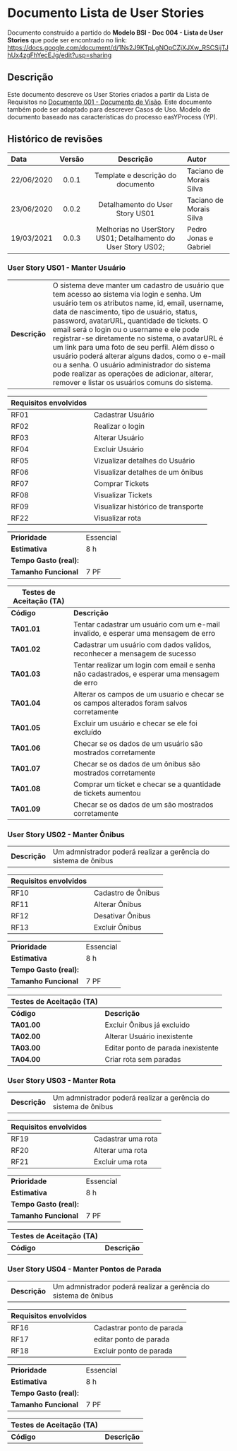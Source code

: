 
# Documento Lista de User Stories

Documento construído a partido do **Modelo BSI - Doc 004 - Lista de User Stories** que pode ser encontrado no
link: https://docs.google.com/document/d/1Ns2J9KTpLgNOpCZjXJXw_RSCSijTJhUx4zgFhYecEJg/edit?usp=sharing

## Descrição

Este documento descreve os User Stories criados a partir da Lista de Requisitos no [Documento 001 - Documento de Visão](doc-visao.md). Este documento também pode ser adaptado para descrever Casos de Uso. Modelo de documento baseado nas características do processo easYProcess (YP).

## Histórico de revisões

| Data       | Versão  | Descrição                          | Autor                          |
| :--------- | :-----: | :--------------------------------: | :----------------------------- |
| 22/06/2020 | 0.0.1   | Template e descrição do documento  | Taciano de Morais Silva |
| 23/06/2020 | 0.0.2   | Detalhamento do User Story US01    | Taciano de Morais Silva |
| 19/03/2021 | 0.0.3   | Melhorias no UserStory US01; Detalhamento do User Story US02; | Pedro Jonas e Gabriel |

### User Story US01 - Manter Usuário

|               |                                                                |
| ------------- | :------------------------------------------------------------- |
| **Descrição** | O sistema deve manter um cadastro de usuário que tem acesso ao sistema via login e senha. Um usuário tem os atributos name, id, email, username, data de nascimento, tipo de usuário, status, password, avatarURL, quantidade de tickets. O email será o login ou o username e ele pode registrar-se diretamente no sistema, o avatarURL é um link para uma foto de seu perfil. Além disso o usuário poderá alterar alguns dados, como o e-mail ou a senha. O usuário administrador do sistema pode realizar as operações de adicionar, alterar, remover e listar os usuários comuns do sistema. |

| **Requisitos envolvidos** |                                                    |
| ------------- | :------------------------------------------------------------- |
| RF01 | Cadastrar Usuário |
| RF02 | Realizar o login  |
| RF03 | Alterar Usuário |
| RF04 | Excluir Usuário |
| RF05 | Vizualizar detalhes do Usuário |
| RF06 | Visualizar detalhes de um ônibus |
| RF07 | Comprar Tickets |
| RF08 | Visualizar Tickets |
| RF09 | Visualizar histórico de transporte |
| RF22 | Visualizar rota |

|               |                                                                |
| ------------- | :------------------------------------------------------------- |
| **Prioridade**            | Essencial                           |
| **Estimativa**            | 8 h                                 |
| **Tempo Gasto (real):**   |                                     |
| **Tamanho Funcional**     | 7 PF                                |

| Testes de Aceitação (TA) |  |
| ----------- | --------- |
| **Código**      | **Descrição** |
| **TA01.01** | Tentar cadastrar um usuário com um e-mail invalido, e esperar uma mensagem de erro |
| **TA01.02** | Cadastrar um usuário com dados validos, reconhecer a mensagem de sucesso |
| **TA01.03** | Tentar realizar um login com email e senha não cadastrados, e esperar uma mensagem de erro |
| **TA01.04** | Alterar os campos de um usuario e checar se os campos alterados foram salvos corretamente |
| **TA01.05** | Excluir um usuário e checar se ele foi excluído |
| **TA01.06** | Checar se os dados de um usuário são mostrados corretamente |
| **TA01.07** | Checar se os dados de um ônibus são mostrados corretamente |
| **TA01.08** | Comprar um ticket e checar se a quantidade de tickets aumentou |
| **TA01.09** | Checar se os dados de um são mostrados corretamente |


### User Story US02 - Manter Ônibus

|               |                                                                |
| ------------- | :------------------------------------------------------------- |
| **Descrição** | Um admnistrador poderá realizar a gerência do sistema de ônibus |

| **Requisitos envolvidos** |                                                    |
| ------------- | :------------------------------------------------------------- |
| RF10 | Cadastro de Ônibus |
| RF11 | Alterar Ônibus |
| RF12 | Desativar Ônibus |
| RF13 | Excluir Ônibus |

|               |                                                                |
| ------------- | :------------------------------------------------------------- |
| **Prioridade**            | Essencial                           |
| **Estimativa**            | 8 h                                 |
| **Tempo Gasto (real):**   |                                     |
| **Tamanho Funcional**     | 7 PF                                |

| Testes de Aceitação (TA) |  |
| ----------- | --------- |
| **Código**      | **Descrição** |
| **TA01.00** | Excluir Ônibus já excluido |
| **TA02.00** | Alterar Usuário inexistente |
| **TA03.00** | Editar ponto de parada inexistente |
| **TA04.00** | Criar rota sem paradas |


### User Story US03 - Manter Rota

|               |                                                                |
| ------------- | :------------------------------------------------------------- |
| **Descrição** | Um admnistrador poderá realizar a gerência do sistema de ônibus |

| **Requisitos envolvidos** |                                                    |
| ------------- | :------------------------------------------------------------- |
| RF19 | Cadastrar uma rota |
| RF20 | Alterar uma rota |
| RF21 | Excluir uma rota |

|               |                                                                |
| ------------- | :------------------------------------------------------------- |
| **Prioridade**            | Essencial                           |
| **Estimativa**            | 8 h                                 |
| **Tempo Gasto (real):**   |                                     |
| **Tamanho Funcional**     | 7 PF                                |

| Testes de Aceitação (TA) |  |
| ----------- | --------- |
| **Código**      | **Descrição** |



### User Story US04 - Manter Pontos de Parada

|               |                                                                |
| ------------- | :------------------------------------------------------------- |
| **Descrição** | Um admnistrador poderá realizar a gerência do sistema de ônibus |

| **Requisitos envolvidos** |                                                    |
| ------------- | :------------------------------------------------------------- |
| RF16 | Cadastrar ponto de parada |
| RF17 | editar ponto de parada |
| RF18 | Excluir ponto de parada |

|               |                                                                |
| ------------- | :------------------------------------------------------------- |
| **Prioridade**            | Essencial                           |
| **Estimativa**            | 8 h                                 |
| **Tempo Gasto (real):**   |                                     |
| **Tamanho Funcional**     | 7 PF                                |

| Testes de Aceitação (TA) |  |
| ----------- | --------- |
| **Código**      | **Descrição** |
